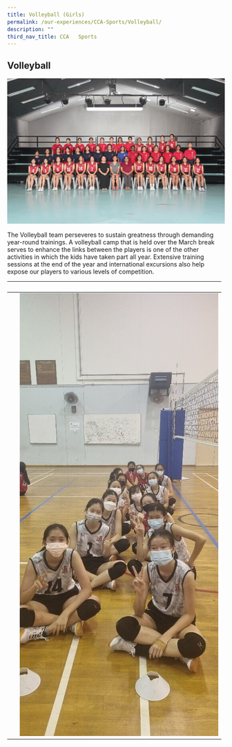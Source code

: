 ```yaml
---
title: Volleyball (Girls)
permalink: /our-experiences/CCA-Sports/Volleyball/
description: ""
third_nav_title: CCA   Sports
---
```

## Volleyball 

![](/images/JSS1_Volleyball.jpg)
<br>

The Volleyball team perseveres to sustain greatness through demanding year-round trainings. A volleyball camp that is held over the March break serves to enhance the links between the players is one of the other activities in which the kids have taken part all year. Extensive training sessions at the end of the year and international excursions also help expose our players to various levels of competition.

|   |   |  
|---|---|  
| |![](/images/JSV-%20Photo%201.jpg) <center></center> | ![](/images/JSV-Photo%206.jpg)<center></center> 

